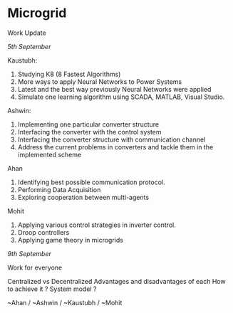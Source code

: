 # Microgrid

Work Update

*5th September*

Kaustubh: 

1.	Studying K8 (8 Fastest Algorithms)
2.	More ways to apply Neural Networks to Power Systems
3.	Latest and the best way previously Neural Networks were applied
4.	Simulate one learning algorithm using SCADA, MATLAB, Visual Studio. 


Ashwin:

1. Implementing one particular converter structure
2. Interfacing the converter with the control system
3. Interfacing the converter structure with communication channel
4. Address the current problems in converters and tackle them in the implemented scheme

Ahan

1.	Identifying best possible communication protocol.
2.	Performing Data Acquisition
3.	Exploring cooperation between multi-agents

Mohit

1. Applying various control strategies in inverter control.
2. Droop controllers
3. Applying game theory in microgrids

*9th September*

Work for everyone

Centralized vs Decentralized
Advantages and disadvantages of each
How to achieve it ?
System model ?


~Ahan / ~Ashwin / ~Kaustubh / ~Mohit
